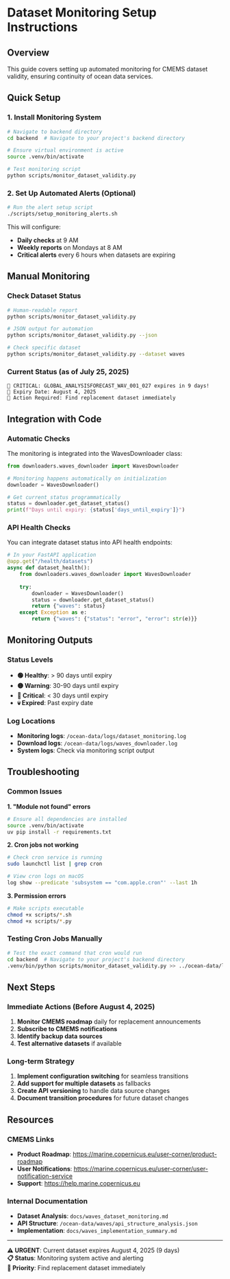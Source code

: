 # Dataset Monitoring Setup Instructions

## Overview
This guide covers setting up automated monitoring for CMEMS dataset validity, ensuring continuity of ocean data services.

## Quick Setup

### 1. Install Monitoring System
```bash
# Navigate to backend directory
cd backend  # Navigate to your project's backend directory

# Ensure virtual environment is active
source .venv/bin/activate

# Test monitoring script
python scripts/monitor_dataset_validity.py
```

### 2. Set Up Automated Alerts (Optional)
```bash
# Run the alert setup script
./scripts/setup_monitoring_alerts.sh
```

This will configure:
- **Daily checks** at 9 AM
- **Weekly reports** on Mondays at 8 AM  
- **Critical alerts** every 6 hours when datasets are expiring

## Manual Monitoring

### Check Dataset Status
```bash
# Human-readable report
python scripts/monitor_dataset_validity.py

# JSON output for automation
python scripts/monitor_dataset_validity.py --json

# Check specific dataset
python scripts/monitor_dataset_validity.py --dataset waves
```

### Current Status (as of July 25, 2025)
```
🚨 CRITICAL: GLOBAL_ANALYSISFORECAST_WAV_001_027 expires in 9 days!
📅 Expiry Date: August 4, 2025
🎯 Action Required: Find replacement dataset immediately
```

## Integration with Code

### Automatic Checks
The monitoring is integrated into the WavesDownloader class:
```python
from downloaders.waves_downloader import WavesDownloader

# Monitoring happens automatically on initialization
downloader = WavesDownloader()

# Get current status programmatically
status = downloader.get_dataset_status()
print(f"Days until expiry: {status['days_until_expiry']}")
```

### API Health Checks
You can integrate dataset status into API health endpoints:
```python
# In your FastAPI application
@app.get("/health/datasets")
async def dataset_health():
    from downloaders.waves_downloader import WavesDownloader
    
    try:
        downloader = WavesDownloader()
        status = downloader.get_dataset_status()
        return {"waves": status}
    except Exception as e:
        return {"waves": {"status": "error", "error": str(e)}}
```

## Monitoring Outputs

### Status Levels
- **🟢 Healthy**: > 90 days until expiry
- **🟡 Warning**: 30-90 days until expiry  
- **🔴 Critical**: < 30 days until expiry
- **💀 Expired**: Past expiry date

### Log Locations
- **Monitoring logs**: `/ocean-data/logs/dataset_monitoring.log`
- **Download logs**: `/ocean-data/logs/waves_downloader.log`
- **System logs**: Check via monitoring script output

## Troubleshooting

### Common Issues

**1. "Module not found" errors**
```bash
# Ensure all dependencies are installed
source .venv/bin/activate
uv pip install -r requirements.txt
```

**2. Cron jobs not working**
```bash
# Check cron service is running
sudo launchctl list | grep cron

# View cron logs on macOS
log show --predicate 'subsystem == "com.apple.cron"' --last 1h
```

**3. Permission errors**
```bash
# Make scripts executable
chmod +x scripts/*.sh
chmod +x scripts/*.py
```

### Testing Cron Jobs Manually
```bash
# Test the exact command that cron would run
cd backend  # Navigate to your project's backend directory
.venv/bin/python scripts/monitor_dataset_validity.py >> ../ocean-data/logs/dataset_monitoring.log 2>&1
```

## Next Steps

### Immediate Actions (Before August 4, 2025)
1. **Monitor CMEMS roadmap** daily for replacement announcements
2. **Subscribe to CMEMS notifications** 
3. **Identify backup data sources**
4. **Test alternative datasets** if available

### Long-term Strategy
1. **Implement configuration switching** for seamless transitions
2. **Add support for multiple datasets** as fallbacks
3. **Create API versioning** to handle data source changes
4. **Document transition procedures** for future dataset changes

## Resources

### CMEMS Links
- **Product Roadmap**: https://marine.copernicus.eu/user-corner/product-roadmap
- **User Notifications**: https://marine.copernicus.eu/user-corner/user-notification-service
- **Support**: https://help.marine.copernicus.eu

### Internal Documentation
- **Dataset Analysis**: `docs/waves_dataset_monitoring.md`
- **API Structure**: `/ocean-data/waves/api_structure_analysis.json`
- **Implementation**: `docs/waves_implementation_summary.md`

---

**⚠️ URGENT**: Current dataset expires August 4, 2025 (9 days)  
**📋 Status**: Monitoring system active and alerting  
**🎯 Priority**: Find replacement dataset immediately